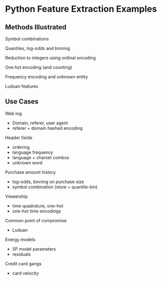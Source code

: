 # Python Feature Extraction Examples

## Methods Illustrated
Symbol combinations

Quantiles, log-odds and binning

Reduction to integers using ordinal encoding

One hot encoding (and counting)

Frequency encoding and unknown entity

Luduan features
## Use Cases
Web log
* Domain, referer, user agent
* referer + domain hashed encoding

Header fields
* ordering 
* language frequency
* language + charset combos
* unknown word

Purchase amount history
* log-odds, binning on purchase size
* symbol combination (store + quantile-bin)

Viewership
* time quadrature, one-hot
* one-hot time encodings

Common point of compromise
* Luduan

Energy models
* 5P model parameters
* residuals

Credit card gangs
* card velocity
